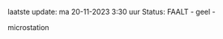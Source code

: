 laatste update: 
ma 20-11-2023  3:30   uur 
Status: FAALT - geel - 
<div class="service Y">microstation</div>